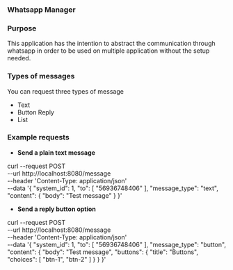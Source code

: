 ### Whatsapp Manager

### Purpose
This application has the intention to abstract the communication through whatsapp in order to be used on multiple application without the setup needed.


### Types of messages

You can request three types of message

- Text
- Button Reply
- List

### Example requests

- **Send a plain text message**

curl --request POST \
--url http://localhost:8080/message \
--header 'Content-Type: application/json' \
--data '{
"system_id": 1,
"to": [
"56936748406"
],
"message_type": "text",
"content": {
"body": "Test message"
}
}'


- **Send a reply button option**

curl --request POST \
--url http://localhost:8080/message \
--header 'Content-Type: application/json' \
--data '{
"system_id": 1,
"to": [
"56936748406"
],
"message_type": "button",
"content": {
"body": "Test message",
"buttons": {
"title": "Buttons",
"choices": [
"btn-1",
"btn-2"
]
}
}
}'

